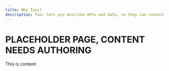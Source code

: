 ```yaml
---
title: Why Taxi?
description: Taxi lets you describe APIs and data, so they can connect themselves
---
```


# PLACEHOLDER PAGE, CONTENT NEEDS AUTHORING

This is content
